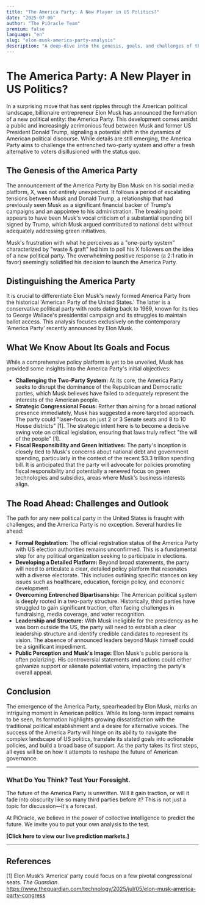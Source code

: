 ```yaml
---
title: "The America Party: A New Player in US Politics?"
date: "2025-07-06"
author: "The PiOracle Team"
premium: false
language: "en"
slug: "elon-musk-america-party-analysis"
description: "A deep-dive into the genesis, goals, and challenges of the new political entity announced by Elon Musk, and what it could mean for the 2026 midterms and beyond."
---
```


# The America Party: A New Player in US Politics?

In a surprising move that has sent ripples through the American political landscape, billionaire entrepreneur Elon Musk has announced the formation of a new political entity: the America Party. This development comes amidst a public and increasingly acrimonious feud between Musk and former US President Donald Trump, signaling a potential shift in the dynamics of American political discourse. While details are still emerging, the America Party aims to challenge the entrenched two-party system and offer a fresh alternative to voters disillusioned with the status quo.

## The Genesis of the America Party

The announcement of the America Party by Elon Musk on his social media platform, X, was not entirely unexpected. It follows a period of escalating tensions between Musk and Donald Trump, a relationship that had previously seen Musk as a significant financial backer of Trump's campaigns and an appointee to his administration. The breaking point appears to have been Musk's vocal criticism of a substantial spending bill signed by Trump, which Musk argued contributed to national debt without adequately addressing green initiatives.

Musk's frustration with what he perceives as a "one-party system" characterized by "waste & graft" led him to poll his X followers on the idea of a new political party. The overwhelming positive response (a 2:1 ratio in favor) seemingly solidified his decision to launch the America Party.

## Distinguishing the America Party

It is crucial to differentiate Elon Musk's newly formed America Party from the historical 'American Party of the United States.' The latter is a conservative political party with roots dating back to 1969, known for its ties to George Wallace's presidential campaign and its struggles to maintain ballot access. This analysis focuses exclusively on the contemporary 'America Party' recently announced by Elon Musk.

## What We Know About Its Goals and Focus

While a comprehensive policy platform is yet to be unveiled, Musk has provided some insights into the America Party's initial objectives:

*   **Challenging the Two-Party System:** At its core, the America Party seeks to disrupt the dominance of the Republican and Democratic parties, which Musk believes have failed to adequately represent the interests of the American people.
*   **Strategic Congressional Focus:** Rather than aiming for a broad national presence immediately, Musk has suggested a more targeted approach. The party could "laser-focus on just 2 or 3 Senate seats and 8 to 10 House districts" [1]. The strategic intent here is to become a decisive swing vote on critical legislation, ensuring that laws truly reflect "the will of the people" [1].
*   **Fiscal Responsibility and Green Initiatives:** The party's inception is closely tied to Musk's concerns about national debt and government spending, particularly in the context of the recent $3.3 trillion spending bill. It is anticipated that the party will advocate for policies promoting fiscal responsibility and potentially a renewed focus on green technologies and subsidies, areas where Musk's business interests align.

## The Road Ahead: Challenges and Outlook

The path for any new political party in the United States is fraught with challenges, and the America Party is no exception. Several hurdles lie ahead:

*   **Formal Registration:** The official registration status of the America Party with US election authorities remains unconfirmed. This is a fundamental step for any political organization seeking to participate in elections.
*   **Developing a Detailed Platform:** Beyond broad statements, the party will need to articulate a clear, detailed policy platform that resonates with a diverse electorate. This includes outlining specific stances on key issues such as healthcare, education, foreign policy, and economic development.
*   **Overcoming Entrenched Bipartisanship:** The American political system is deeply rooted in a two-party structure. Historically, third parties have struggled to gain significant traction, often facing challenges in fundraising, media coverage, and voter recognition.
*   **Leadership and Structure:** With Musk ineligible for the presidency as he was born outside the US, the party will need to establish a clear leadership structure and identify credible candidates to represent its vision. The absence of announced leaders beyond Musk himself could be a significant impediment.
*   **Public Perception and Musk's Image:** Elon Musk's public persona is often polarizing. His controversial statements and actions could either galvanize support or alienate potential voters, impacting the party's overall appeal.

## Conclusion

The emergence of the America Party, spearheaded by Elon Musk, marks an intriguing moment in American politics. While its long-term impact remains to be seen, its formation highlights growing dissatisfaction with the traditional political establishment and a desire for alternative voices. The success of the America Party will hinge on its ability to navigate the complex landscape of US politics, translate its stated goals into actionable policies, and build a broad base of support. As the party takes its first steps, all eyes will be on how it attempts to reshape the future of American governance.

---



### What Do You Think? Test Your Foresight.

The future of the America Party is unwritten. Will it gain traction, or will it fade into obscurity like so many third parties before it? This is not just a topic for discussion—it's a forecast.

At PiOracle, we believe in the power of collective intelligence to predict the future. We invite you to put your own analysis to the test.

**[Click here to view our live prediction markets.]**


---

## References

[1] Elon Musk’s ‘America’ party could focus on a few pivotal congressional seats. *The Guardian*. https://www.theguardian.com/technology/2025/jul/05/elon-musk-america-party-congress